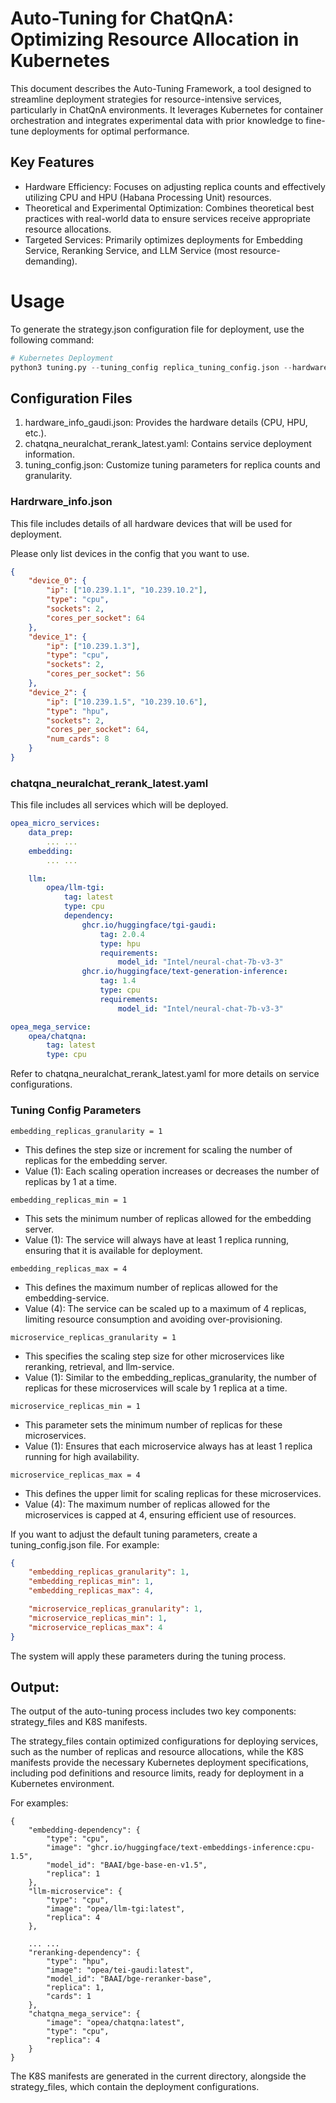 # Auto-Tuning for ChatQnA: Optimizing Resource Allocation in Kubernetes

This document describes the Auto-Tuning Framework, a tool designed to streamline deployment strategies for resource-intensive services, particularly in ChatQnA environments. It leverages Kubernetes for container orchestration and integrates experimental data with prior knowledge to fine-tune deployments for optimal performance.

## Key Features
* Hardware Efficiency: Focuses on adjusting replica counts and effectively utilizing CPU and HPU (Habana Processing Unit) resources.
* Theoretical and Experimental Optimization: Combines theoretical best practices with real-world data to ensure services receive appropriate resource allocations.
* Targeted Services: Primarily optimizes deployments for Embedding Service, Reranking Service, and LLM Service (most resource-demanding).

# Usage

To generate the strategy.json configuration file for deployment, use the following command:


```python
# Kubernetes Deployment
python3 tuning.py --tuning_config replica_tuning_config.json --hardware_info hardware_info_gaudi.json --service_info chatqna_neuralchat_rerank_latest.yaml
```

## Configuration Files
1. hardware_info_gaudi.json: Provides the hardware details (CPU, HPU, etc.).
2. chatqna_neuralchat_rerank_latest.yaml: Contains service deployment information.
3. tuning_config.json: Customize tuning parameters for replica counts and granularity.

### Hardrware_info.json 
This file includes details of all hardware devices that will be used for deployment.

Please only list devices in the config that you want to use.

```json
{
    "device_0": {
        "ip": ["10.239.1.1", "10.239.10.2"],
        "type": "cpu",
        "sockets": 2,
        "cores_per_socket": 64
    },
    "device_1": {
        "ip": ["10.239.1.3"],
        "type": "cpu",
        "sockets": 2,
        "cores_per_socket": 56
    },
    "device_2": {
        "ip": ["10.239.1.5", "10.239.10.6"],
        "type": "hpu",
        "sockets": 2,
        "cores_per_socket": 64,
        "num_cards": 8
    }
}
```

### chatqna_neuralchat_rerank_latest.yaml
This file includes all services which will be deployed.
```yaml
opea_micro_services:
    data_prep:
        ... ...
    embedding:
        ... ...

    llm:
        opea/llm-tgi:
            tag: latest
            type: cpu
            dependency:
                ghcr.io/huggingface/tgi-gaudi:
                    tag: 2.0.4
                    type: hpu
                    requirements:
                        model_id: "Intel/neural-chat-7b-v3-3"
                ghcr.io/huggingface/text-generation-inference:
                    tag: 1.4
                    type: cpu
                    requirements:
                        model_id: "Intel/neural-chat-7b-v3-3"

opea_mega_service:
    opea/chatqna:
        tag: latest
        type: cpu
```
Refer to chatqna_neuralchat_rerank_latest.yaml for more details on service configurations.

### Tuning Config Parameters

`embedding_replicas_granularity = 1`
* This defines the step size or increment for scaling the number of replicas for the embedding server.
* Value (1): Each scaling operation increases or decreases the number of replicas by 1 at a time.

`embedding_replicas_min = 1`
* This sets the minimum number of replicas allowed for the embedding server.
* Value (1): The service will always have at least 1 replica running, ensuring that it is available for deployment.

`embedding_replicas_max = 4`
* This defines the maximum number of replicas allowed for the embedding-service.
* Value (4): The service can be scaled up to a maximum of 4 replicas, limiting resource consumption and avoiding over-provisioning.

`microservice_replicas_granularity = 1`
* This specifies the scaling step size for other microservices like reranking, retrieval, and llm-service.
* Value (1): Similar to the embedding_replicas_granularity, the number of replicas for these microservices will scale by 1 replica at a time.

`microservice_replicas_min = 1`
* This parameter sets the minimum number of replicas for these microservices.
* Value (1): Ensures that each microservice always has at least 1 replica running for high availability.

`microservice_replicas_max = 4`
* This defines the upper limit for scaling replicas for these microservices.
* Value (4): The maximum number of replicas allowed for the microservices is capped at 4, ensuring efficient use of resources.


If you want to adjust the default tuning parameters, create a tuning_config.json file. For example:

```json
{
    "embedding_replicas_granularity": 1,
    "embedding_replicas_min": 1,
    "embedding_replicas_max": 4,

    "microservice_replicas_granularity": 1,
    "microservice_replicas_min": 1,
    "microservice_replicas_max": 4
}
```
The system will apply these parameters during the tuning process.

## Output:
The output of the auto-tuning process includes two key components: strategy_files and K8S manifests. 

The strategy_files contain optimized configurations for deploying services, such as the number of replicas and resource allocations, while the K8S manifests provide the necessary Kubernetes deployment specifications, including pod definitions and resource limits, ready for deployment in a Kubernetes environment.

For examples:
```
{
    "embedding-dependency": {
        "type": "cpu",
        "image": "ghcr.io/huggingface/text-embeddings-inference:cpu-1.5",
        "model_id": "BAAI/bge-base-en-v1.5",
        "replica": 1
    },
    "llm-microservice": {
        "type": "cpu",
        "image": "opea/llm-tgi:latest",
        "replica": 4
    },

    ... ...
    "reranking-dependency": {
        "type": "hpu",
        "image": "opea/tei-gaudi:latest",
        "model_id": "BAAI/bge-reranker-base",
        "replica": 1,
        "cards": 1
    },
    "chatqna_mega_service": {
        "image": "opea/chatqna:latest",
        "type": "cpu",
        "replica": 4
    }
}
```

The K8S manifests are generated in the current directory, alongside the strategy_files, which contain the deployment configurations. 
